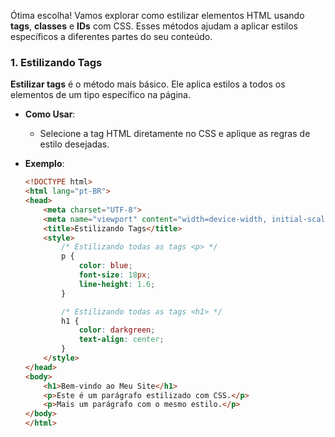 Ótima escolha! Vamos explorar como estilizar elementos HTML usando **tags**, **classes** e **IDs** com CSS. Esses métodos ajudam a aplicar estilos específicos a diferentes partes do seu conteúdo.

### 1. Estilizando Tags

**Estilizar tags** é o método mais básico. Ele aplica estilos a todos os elementos de um tipo específico na página.

- **Como Usar**:
  - Selecione a tag HTML diretamente no CSS e aplique as regras de estilo desejadas.

- **Exemplo**:
  ```html
  <!DOCTYPE html>
  <html lang="pt-BR">
  <head>
      <meta charset="UTF-8">
      <meta name="viewport" content="width=device-width, initial-scale=1.0">
      <title>Estilizando Tags</title>
      <style>
          /* Estilizando todas as tags <p> */
          p {
              color: blue;
              font-size: 18px;
              line-height: 1.6;
          }

          /* Estilizando todas as tags <h1> */
          h1 {
              color: darkgreen;
              text-align: center;
          }
      </style>
  </head>
  <body>
      <h1>Bem-vindo ao Meu Site</h1>
      <p>Este é um parágrafo estilizado com CSS.</p>
      <p>Mais um parágrafo com o mesmo estilo.</p>
  </body>
  </html>
  ```
